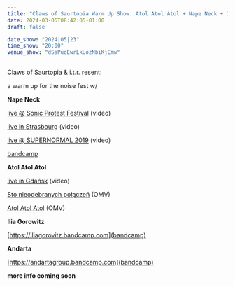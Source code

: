 ```yaml
---
title: "Claws of Saurtopia Warm Up Show: Atol Atol Atol + Nape Neck + Ilia Gorowitz + Andarta"
date: 2024-03-05T08:42:05+01:00
draft: false

date_show: "2024|05|23"
time_show: "20:00"
venue_show: "dSaPüoEwrLkUözNbiKjEmw"
---
```


Claws of Saurtopia & i.t.r. resent:

a warm up for the noise fest w/

**Nape Neck**

[live @ Sonic Protest Festival](https://www.youtube.com/watch?v=ZTy6yM5OfOA) (video)

[live in Strasbourg](https://www.youtube.com/watch?v=9fa-v9UYp8A) (video)

[live @ SUPERNORMAL 2019](https://www.youtube.com/watch?v=Lg-1G2NBLh4) (video)

[bandcamp](https://napeneck.bandcamp.com/album/look-alive-ep)

**Atol Atol Atol**

[live in Gdańsk](https://www.youtube.com/watch?v=2PxWMSHJIbo) (video)

[Sto nieodebranych połączeń](https://www.youtube.com/watch?v=oSvNKEL9xxs) (OMV)

[Atol Atol Atol](https://www.youtube.com/watch?v=AiaErLUqKFs) (OMV)

**Ilia Gorowitz**

[https://iliagorovitz.bandcamp.com](bandcamp)

**Andarta**

[https://andartagroup.bandcamp.com](bandcamp)

**more info coming soon**

<!-- ![Atol Atol Atol + Nape Neck + Ilia Gorowitz + Andarta](../../posters/2024-05-23.jpg) -->
